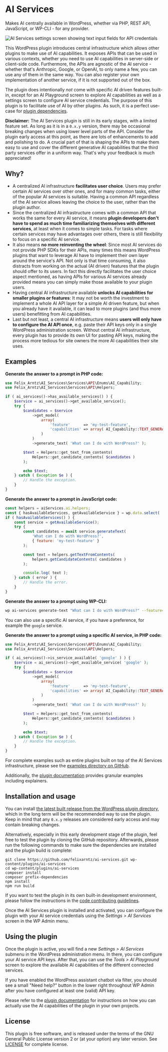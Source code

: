 # AI Services

Makes AI centrally available in WordPress, whether via PHP, REST API, JavaScript, or WP-CLI - for any provider.

![AI Services settings screen showing text input fields for API credentials](https://github.com/user-attachments/assets/da7ba9e2-b9bd-4d03-aebc-1a42c33689be)

This WordPress plugin introduces central infrastructure which allows other plugins to make use of AI capabilities. It exposes APIs that can be used in various contexts, whether you need to use AI capabilities in server-side or client-side code. Furthermore, the APIs are agnostic of the AI service - whether that's Anthropic, Google, or OpenAI, to only name a few, you can use any of them in the same way. You can also register your own implementation of another service, if it is not supported out of the box.

The plugin does intentionally _not_ come with specific AI driven features built-in, except for an AI Playground screen to explore AI capabilities as well as a settings screen to configure AI service credentials. The purpose of this plugin is to facilitate use of AI by other plugins. As such, it is a perfect use-case for [plugin dependencies](https://make.wordpress.org/core/2024/03/05/introducing-plugin-dependencies-in-wordpress-6-5/).

**Disclaimer:** The AI Services plugin is still in its early stages, with a limited feature set. As long as it is in a `0.x.y` version, there may be occasional breaking changes when using lower level parts of the API. Consider the plugin early access at this point, as there are lots of enhancements to add and polishing to do. A crucial part of that is shaping the APIs to make them easy to use and cover the different generative AI capabilities that the third party services offer in a uniform way. That's why your feedback is much appreciated!

## Why?

* A centralized AI infrastructure **facilitates user choice**. Users may prefer certain AI services over other ones, and for many common tasks, either of the popular AI services is suitable. Having a common API regardless of the AI service allows leaving the choice to the user, rather than the plugin author.
* Since the centralized AI infrastructure comes with a common API that works the same for every AI service, it means **plugin developers don't have to spend as much time familiarizing themselves with different services**, at least when it comes to simple tasks. For tasks where certain services may have advantages over others, there is still flexibility to focus on a specific AI service.
* It also means **no more reinventing the wheel**: Since most AI services do not provide PHP SDKs for their APIs, many times this means WordPress plugins that want to leverage AI have to implement their own layer around the service's API. Not only is that time consuming, it also distracts from working on the actual (AI driven) features that the plugin should offer to its users. In fact this directly facilitates the user choice aspect mentioned, as having APIs for various AI services already provided means you can simply make those available to your plugin users.
* Having central AI infrastructure available **unlocks AI capabilities for smaller plugins or features**: It may not be worth the investment to implement a whole AI API layer for a simple AI driven feature, but when you already have it available, it can lead to more plugins (and thus more users) benefitting from AI capabilities.
* Last but not least, a central AI infrastructure means **users will only have to configure the AI API once**, e.g. paste their API keys only in a single WordPress administration screen. Without central AI infrastructure, every plugin has to provide its own UI for pasting API keys, making the process more tedious for site owners the more AI capabilities their site uses.

## Examples

**Generate the answer to a prompt in PHP code:**

```php
use Felix_Arntz\AI_Services\Services\API\Enums\AI_Capability;
use Felix_Arntz\AI_Services\Services\API\Helpers;

if ( ai_services()->has_available_services() ) {
	$service = ai_services()->get_available_service();
	try {
		$candidates = $service
			->get_model(
				array(
					'feature'      => 'my-test-feature',
					'capabilities' => array( AI_Capability::TEXT_GENERATION ),
				)
			)
			->generate_text( 'What can I do with WordPress?' );

		$text = Helpers::get_text_from_contents(
			Helpers::get_candidate_contents( $candidates )
		);

		echo $text;
	} catch ( Exception $e ) {
		// Handle the exception.
	}
}
```

**Generate the answer to a prompt in JavaScript code:**

```js
const helpers = aiServices.ai.helpers;
const { hasAvailableServices, getAvailableService } = wp.data.select( 'ai-services/ai' );
if ( hasAvailableServices() ) {
	const service = getAvailableService();
	try {
		const candidates = await service.generateText(
			'What can I do with WordPress?',
			{ feature: 'my-test-feature' }
		);

		const text = helpers.getTextFromContents(
			helpers.getCandidateContents( candidates )
		);

		console.log( text );
	} catch ( error ) {
		// Handle the error.
	}
}
```

**Generate the answer to a prompt using WP-CLI:**

```bash
wp ai-services generate-text "What can I do with WordPress?" --feature=my-test-feature --user=admin
```

You can also use a specific AI service, if you have a preference, for example the `google` service.

**Generate the answer to a prompt using a specific AI service, in PHP code:**

```php
use Felix_Arntz\AI_Services\Services\API\Enums\AI_Capability;
use Felix_Arntz\AI_Services\Services\API\Helpers;

if ( ai_services()->is_service_available( 'google' ) ) {
	$service = ai_services()->get_available_service( 'google' );
	try {
		$candidates = $service
			->get_model(
				array(
					'feature'      => 'my-test-feature',
					'capabilities' => array( AI_Capability::TEXT_GENERATION ),
				)
			)
			->generate_text( 'What can I do with WordPress?' );

		$text = Helpers::get_text_from_contents(
			Helpers::get_candidate_contents( $candidates )
		);

		echo $text;
	} catch ( Exception $e ) {
		// Handle the exception.
	}
}
```

For complete examples such as entire plugins built on top of the AI Services infrastructure, please see the [examples directory on GitHub](https://github.com/felixarntz/ai-services/tree/main/examples).

Additionally, the [plugin documentation](./docs/README.md) provides granular examples including explainers.

## Installation and usage

You can install [the latest built release from the WordPress plugin directory](https://wordpress.org/plugins/ai-services/), which in the long term will be the recommended way to use the plugin. Keep in mind that any `0.x.y` releases are considered early access and may contain breaking changes.

Alternatively, especially in this early development stage of the plugin, feel free to test the plugin by cloning the GitHub repository. Afterwards, please run the following commands to make sure the dependencies are installed and the plugin build is complete:

```
git clone https://github.com/felixarntz/ai-services.git wp-content/plugins/ai-services
cd wp-content/plugins/ai-services
composer install
composer prefix-dependencies
npm install
npm run build
```

If you want to test the plugin in its own built-in development environment, please follow the instructions in the [code contributing guidelines](./CONTRIBUTING.md#getting-started-with-writing-code).

Once the AI Services plugin is installed and activated, you can configure the plugin with your AI service credentials using the _Settings > AI Services_ screen in the WP Admin menu.

## Using the plugin

Once the plugin is active, you will find a new _Settings > AI Services_ submenu in the WordPress administration menu. In there, you can configure your AI service API keys. After that, you can use the _Tools > AI Playground_ screen to explore the available AI capabilities of the different connected services.

If you have enabled the WordPress assistant chatbot via filter, you should see a small "Need help?" button in the lower right throughout WP Admin after you have configured at least one (valid) API key.

Please refer to the [plugin documentation](./docs/README.md) for instructions on how you can actually use the AI capabilities of the plugin in your own projects.

## License

This plugin is free software, and is released under the terms of the GNU General Public License version 2 or (at your option) any later version. See [LICENSE](/LICENSE) for complete license.
